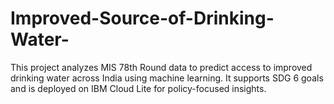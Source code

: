 # Improved-Source-of-Drinking-Water-
This project analyzes MIS 78th Round data to predict access to improved drinking water across India using machine learning. It supports SDG 6 goals and is deployed on IBM Cloud Lite for policy-focused insights.
